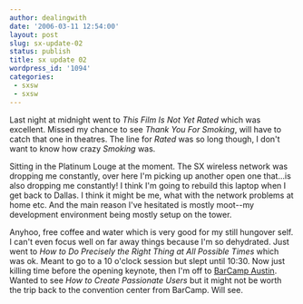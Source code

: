 ```yaml
---
author: dealingwith
date: '2006-03-11 12:54:00'
layout: post
slug: sx-update-02
status: publish
title: sx update 02
wordpress_id: '1094'
categories:
 - sxsw
 - sxsw
---
```


Last night at midnight went to _This Film Is Not Yet Rated_ which was
excellent. Missed my chance to see _Thank You For Smoking_, will have to
catch that one in theatres. The line for _Rated_ was so long though, I don't
want to know how crazy _Smoking_ was.

Sitting in the Platinum Louge at the moment. The SX wireless network was
dropping me constantly, over here I'm picking up another open one that...is
also dropping me constantly! I think I'm going to rebuild this laptop when I
get back to Dallas. I think it might be me, what with the network problems at
home etc. And the main reason I've hesitated is mostly moot--my development
environment being mostly setup on the tower.

Anyhoo, free coffee and water which is very good for my still hungover self. I
can't even focus well on far away things because I'm so dehydrated. Just went
to _How to Do Precisely the Right Thing at All Possible Times_ which was
ok. Meant to go to a 10 o'clock session but slept until 10:30. Now just
killing time before the opening keynote, then I'm off to [BarCamp
Austin][7]. Wanted to see _How to Create Passionate Users_ but it might not
be worth the trip back to the convention center from BarCamp. Will see.

   [7]: http://barcamp.org/BarCampAustin
